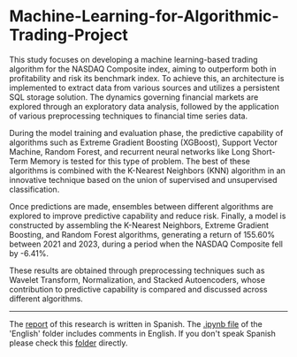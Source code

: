 # Machine-Learning-for-Algorithmic-Trading-Project

This study focuses on developing a machine learning-based trading algorithm for the NASDAQ Composite index, aiming to outperform both in profitability and risk its benchmark index. To achieve this, an architecture is implemented to extract data from various sources and utilizes a persistent SQL storage solution. The dynamics governing financial markets are explored through an exploratory data analysis, followed by the application of various preprocessing techniques to financial time series data.

During the model training and evaluation phase, the predictive capability of algorithms such as Extreme Gradient Boosting (XGBoost), Support Vector Machine, Random Forest, and recurrent neural networks like Long Short-Term Memory is tested for this type of problem. The best of these algorithms is combined with the K-Nearest Neighbors (KNN) algorithm in an innovative technique based on the union of supervised and unsupervised classification.

Once predictions are made, ensembles between different algorithms are explored to improve predictive capability and reduce risk. Finally, a model is constructed by assembling the K-Nearest Neighbors, Extreme Gradient Boosting, and Random Forest algorithms, generating a return of 155.60% between 2021 and 2023, during a period when the NASDAQ Composite fell by -6.41%.

These results are obtained through preprocessing techniques such as Wavelet Transform, Normalization, and Stacked Autoencoders, whose contribution to predictive capability is compared and discussed across different algorithms.

***

The [report](https://github.com/gabresman/Machine-Learning-for-Algorithmic-Trading-Project/blob/main/ML4T%20report.pdf) of this research is written in Spanish. The [.ipynb file](https://github.com/gabresman/Machine-Learning-for-Algorithmic-Trading-Project/blob/main/English/Machine_Learning_for_Algorithmic_Trading_ENG.ipynb) of the 'English' folder includes comments in English. If you don't speak Spanish please check this [folder](https://github.com/gabresman/Machine-Learning-for-Algorithmic-Trading-Project/tree/main/English) directly.
